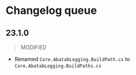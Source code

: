 # Changelog queue

## 23.1.0

> MODIFIED

* Renamed `Core.AbatabLogging.BuildPath.cs` to `Core.AbatabLogging.BuildPaths.cs`
